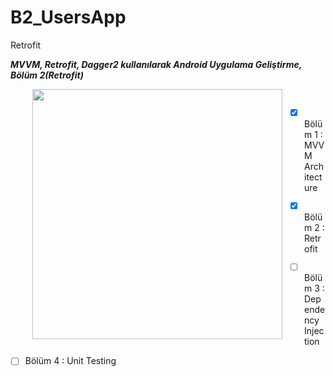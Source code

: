 # B2_UsersApp
Retrofit


**_MVVM, Retrofit, Dagger2 kullanılarak Android Uygulama Geliştirme, Bölüm 2(Retrofit)_**


<img align="left" hspace="35"  height="400" src="https://user-images.githubusercontent.com/13876601/77908295-e8388a80-7293-11ea-89af-db637a085f1c.PNG"> 

<br>

- [x]  Bölüm 1 : MVVM Architecture
- [x]  Bölüm 2 : Retrofit
- [ ]  Bölüm 3 : Dependency Injection
- [ ]  Bölüm 4 : Unit Testing

